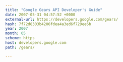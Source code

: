 ```yaml
---
title: "Google Gears API Developer's Guide"
date: 2007-05-31 04:57:52 +0000
external-url: https://developers.google.com/gears/
hash: 7f72d8303b4206fdea4a3ed6f729ee6b
year: 2007
month: 05
scheme: https
host: developers.google.com
path: /gears/

---
```



